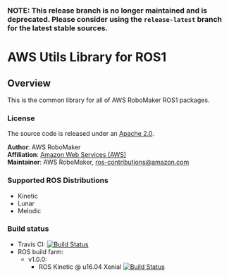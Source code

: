 ### NOTE: This release branch is no longer maintained and is deprecated. Please consider using the `release-latest` branch for the latest stable sources.


# AWS Utils Library for ROS1


## Overview
This is the common library for all of AWS RoboMaker ROS1 packages.

### License
The source code is released under an [Apache 2.0].

**Author**: AWS RoboMaker<br/>
**Affiliation**: [Amazon Web Services (AWS)]<br/>
**Maintainer**: AWS RoboMaker, ros-contributions@amazon.com

### Supported ROS Distributions
- Kinetic
- Lunar
- Melodic

### Build status

* Travis CI: [![Build Status](https://travis-ci.org/aws-robotics/utils-ros1.svg?branch=master)](https://travis-ci.org/aws-robotics/utils-ros1)
 * ROS build farm:
   * v1.0.0:
     * ROS Kinetic @ u16.04 Xenial [![Build Status](http://build.ros.org/job/Kbin_uX64__aws_ros1_common__ubuntu_xenial_amd64__binary/badge/icon)](http://build.ros.org/job/Kbin_uX64__aws_ros1_common__ubuntu_xenial_amd64__binary)

[Amazon Web Services (AWS)]: https://aws.amazon.com/
[Apache 2.0]: https://aws.amazon.com/apache-2-0/
